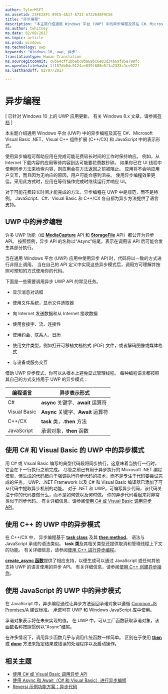 ```yaml
---
author: TylerMSFT
ms.assetid: 23FE28F1-89C5-4A17-A732-A722648F9C5E
title: "异步编程"
description: "本主题介绍通用 Windows 平台 (UWP) 中的异步编程及其在 C#、Microsoft Visual Basic .NET、Visual C\\+\\+ 组件扩展 (C\\+\\+/CX) 和 JavaScript 中的表示形式。"
ms.author: twhitney
ms.date: 02/08/2017
ms.topic: article
ms.prod: windows
ms.technology: uwp
keywords: "Windows 10, uwp, 异步"
translationtype: Human Translation
ms.sourcegitcommit: c6b64cff1bbebc8ba69bc6e03d34b69f85e798fc
ms.openlocfilehash: 1f157db0dc9124ce839f608e5f1a2325c1ce922f
ms.lasthandoff: 02/07/2017

---
```

# <a name="asynchronous-programming"></a>异步编程

\[ 已针对 Windows 10 上的 UWP 应用更新。 有关 Windows 8.x 文章，请参阅[存档](http://go.microsoft.com/fwlink/p/?linkid=619132) \]


本主题介绍通用 Windows 平台 (UWP) 中的异步编程及其在 C#、Microsoft Visual Basic .NET、Visual C++ 组件扩展 (C++/CX) 和 JavaScript 中的表示形式。

使用异步编程可帮助应用在完成可能花费较长时间的工作时保持响应。 例如，从 Internet 下载内容的应用等待内容到达可能要花费数秒钟。 如果你已在 UI 线程中使用同步方法来检索内容，则应用会在方法返回之前被阻止。 应用将不会响应用户交互，而且因为无响应的原因，用户可能会感到沮丧。 使用异步编程效果更佳。采用此方式时，应用在等待操作完成时继续运行并响应 UI。

对于可能花费较长时间才能完成的方法，异步编程在 UWP 中是规范，而不是特例。 JavaScript、C#、Visual Basic 和 C++/CX 各自都为异步方法提供了语言支持。

## <a name="asynchronous-programming-in-the-uwp"></a>UWP 中的异步编程

许多 UWP 功能（如 [**MediaCapture**](https://msdn.microsoft.com/library/windows/apps/BR241124) API 和 [**StorageFile**](https://msdn.microsoft.com/library/windows/apps/BR227171) API）都公开为异步 API。 按照惯例，异步 API 的名称以“Async”结尾，表示在调用该 API 后可能会发生其部分执行。

当在通用 Windows 平台 (UWP) 应用中使用异步 API 时，代码将以一致的方式进行非阻止调用。 当在自己的 API 定义中实现这些异步模式后，调用方可理解并按照可预知的方式使用你的代码。

下面是一些需要调用异步 UWP API 的常见任务。

-   显示消息对话框

-   使用文件系统，显示文件选取器

-   向 Internet 发送数据和从 Internet 接收数据

-   使用套接字、流、连接性

-   使用约会、联系人、日历

-   使用文件类型，例如打开可移植文档格式 (PDF) 文件，或者解码图像或媒体格式

-   与设备或服务交互

借助 UWP 异步模式，你可以从根本上避免显式管理线程。 每种编程语言都按照其自己的方式支持用于 UWP 的异步模式：

| 编程语言 | 异步表示形式           |
|----------------------|---------------------------------------|
| C#                  | **async** 关键字、**await** 运算符 |
| Visual Basic         | **Async** 关键字、**Await** 运算符 |
| C++/CX               | **task** 类，**.then** 方法      |
| JavaScript           | 承诺对象，**then** 函数     |

 

## <a name="asynchronous-patterns-in-uwp-using-c-and-visual-basic"></a>使用 C# 和 Visual Basic 的 UWP 中的异步模式


用 C# 或 Visual Basic 编写的典型代码段将同步执行，这意味着当执行一行时，它会在下一行执行之前完成。 尽管之前已有用于异步执行的 Microsoft .NET 编程模型，但生成的代码趋向于强调执行异步代码的技术，而不是专注于代码要尝试完成的任务。 UWP、.NET Framework 以及 C# 和 Visual Basic 编译器已添加了可从代码中提取异步机制的功能。 对于 .NET 和 UWP，可编写异步代码，该代码关注于你的代码要做什么，而不是如何做以及何时做。 你的异步代码看起来将非常类似于同步代码。 有关详细信息，请参阅[使用 C# 或 Visual Basic 调用异步 API](call-asynchronous-apis-in-csharp-or-visual-basic.md)。

## <a name="asynchronous-patterns-in-uwp-with-c"></a>使用 C++ 的 UWP 中的异步模式


在 C++/CX 中， 异步编程基于 [**task class**](https://msdn.microsoft.com/library/windows/apps/xaml/hh750113.aspx) 及其 [**then method**](https://msdn.microsoft.com/library/windows/apps/xaml/hh750044.aspx)。 语法与 JavaScript 承诺的语法类似。 **task 类**及其相关类型还提供取消和管理线程上下文的功能。 有关详细信息，请参阅[使用 C++ 进行异步编程](asynchronous-programming-in-cpp-universal-windows-platform-apps.md)。

[**create\_async 函数**](https://msdn.microsoft.com/library/windows/apps/xaml/hh750102.aspx)提供了相应支持，以便生成可以通过 JavaScript 或任何其他支持 UWP 的语言使用的异步 API。 有关详细信息，请参阅[使用 C++ 创建异步操作](https://msdn.microsoft.com/library/windows/apps/xaml/hh750082.aspx)。

## <a name="asynchronous-patterns-in-uwp-using-javascript"></a>使用 JavaScript 的 UWP 中的异步模式

在 JavaScript 中，异步编程通过让异步方法返回承诺对象以遵循 [Common JS Promises/A](http://wiki.commonjs.org/wiki/Promises/A) 建议标准。 承诺可在 UWP 和 Windows JavaScript 库中使用。

承诺对象表示将在未来实现的值。 在 UWP 中，可从工厂函数获取承诺对象，该函数名称按照惯例以“Async”结尾。

在许多情况下，调用异步函数几乎与调用传统函数一样简单。 区别在于使用 [**then**](https://msdn.microsoft.com/library/windows/apps/BR229728) 或 [**done**](https://msdn.microsoft.com/library/windows/apps/Hh701079) 方法来指定结果或错误的处理程序以及启动操作。

## <a name="related-topics"></a>相关主题

* [使用 C# 或 Visual Basic 调用异步 API](call-asynchronous-apis-in-csharp-or-visual-basic.md)
* [使用 Async 和 Await（C# 和 Visual Basic）进行异步编程](http://msdn.microsoft.com/library/hh191443(vs.110).aspx)
* [Reversi 示例功能方案：异步代码](https://msdn.microsoft.com/library/windows/apps/xaml/jj712233.aspx#async)

